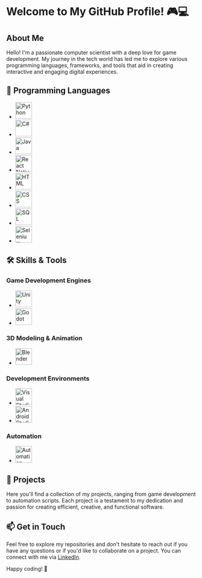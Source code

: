 # Welcome to My GitHub Profile! 🎮💻

## About Me

Hello! I'm a passionate computer scientist with a deep love for game development. My journey in the tech world has led me to explore various programming languages, frameworks, and tools that aid in creating interactive and engaging digital experiences.

## 🚀 Programming Languages

- <img src="https://img.icons8.com/color/48/000000/python.png" alt="Python" width="44" height="44"/> 
- <img src="https://img.icons8.com/color/48/000000/c-sharp-logo.png" alt="C#" width="44" height="44"/> 
- <img src="https://img.icons8.com/color/48/000000/java-coffee-cup-logo.png" alt="Java" width="44" height="44"/> 
- <img src="https://img.icons8.com/color/48/000000/react-native.png" alt="React Native" width="44" height="44"/>  
- <img src="https://img.icons8.com/color/48/000000/html-5.png" alt="HTML" width="44" height="44"/> 
- <img src="https://img.icons8.com/color/48/000000/css3.png" alt="CSS" width="44" height="44"/> 
- <img src="https://img.icons8.com/color/48/000000/sql.png" alt="SQL" width="44" height="44"/> 
- <img src="https://img.icons8.com/color/48/000000/selenium-test-automation.png" alt="Selenium" width="44" height="44"/> 

## 🛠️ Skills & Tools

### Game Development Engines
- <img src="https://www.flaticon.com/free-icon/unity_5969347?term=unity&page=1&position=5&origin=search&related_id=5969347" alt="Unity" width="44" height="44"/> 
- <img src="https://upload.wikimedia.org/wikipedia/commons/6/6a/Godot_icon.svg" alt="Godot" width="44" height="44"/> 

### 3D Modeling & Animation
- <img src="https://img.icons8.com/color/48/000000/blender-3d.png" alt="Blender" width="44" height="44"/> 

### Development Environments
- <img src="https://img.icons8.com/ios-filled/50/000000/unity.png" alt="Visual Studio Code" width="44" height="44"/>  
- <img src="https://img.icons8.com/color/48/000000/android-studio--v3.png" alt="Android Studio" width="44" height="44"/>
  
### Automation
- <img src="https://img.icons8.com/fluency/48/000000/robot.png" alt="Automation Bots" width="44" height="44"/> 

## 📁 Projects

Here you'll find a collection of my projects, ranging from game development to automation scripts. Each project is a testament to my dedication and passion for creating efficient, creative, and functional software.

## 📫 Get in Touch

Feel free to explore my repositories and don't hesitate to reach out if you have any questions or if you'd like to collaborate on a project. You can connect with me via [LinkedIn](https://www.linkedin.com/in/annas-farrukh-995764316/).

Happy coding! 🎉
